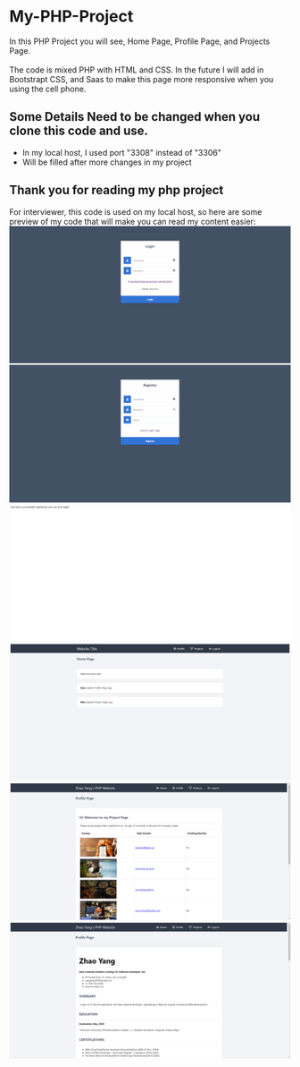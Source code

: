 # My-PHP-Project
In this PHP Project you will see, Home Page, Profile Page, and Projects Page. <br><br>
The code is mixed PHP with HTML and CSS. In the future I will add in Bootstrapt CSS, and Saas to make this page more responsive when you using the cell phone.<br>

## Some Details Need to be changed when you clone this code and use.<br>
- In my local host, I used port "3308" instead of "3306"<br>
- Will be filled after more changes in my project<br>

## Thank you for reading my php project<br>
For interviewer, this code is used on my local host, so here are some preview of my code that will make you can read my content easier:<br>
![123](image/screen1.png)
![123](image/screen2.png)
![123](image/screen3.png)
![123](image/screen-home.png)
![123](image/screen-project.png)
![123](image/screen-re.png)
